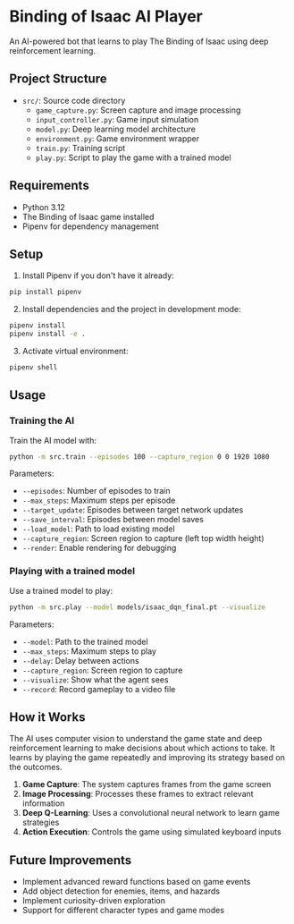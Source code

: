 # Binding of Isaac AI Player

An AI-powered bot that learns to play The Binding of Isaac using deep reinforcement learning.

## Project Structure

- `src/`: Source code directory
  - `game_capture.py`: Screen capture and image processing
  - `input_controller.py`: Game input simulation
  - `model.py`: Deep learning model architecture
  - `environment.py`: Game environment wrapper
  - `train.py`: Training script
  - `play.py`: Script to play the game with a trained model

## Requirements

- Python 3.12
- The Binding of Isaac game installed
- Pipenv for dependency management

## Setup

1. Install Pipenv if you don't have it already:

```bash
pip install pipenv
```

2. Install dependencies and the project in development mode:

```bash
pipenv install
pipenv install -e .
```

3. Activate virtual environment:

```bash
pipenv shell
```

## Usage

### Training the AI

Train the AI model with:

```bash
python -m src.train --episodes 100 --capture_region 0 0 1920 1080
```

Parameters:

- `--episodes`: Number of episodes to train
- `--max_steps`: Maximum steps per episode
- `--target_update`: Episodes between target network updates
- `--save_interval`: Episodes between model saves
- `--load_model`: Path to load existing model
- `--capture_region`: Screen region to capture (left top width height)
- `--render`: Enable rendering for debugging

### Playing with a trained model

Use a trained model to play:

```bash
python -m src.play --model models/isaac_dqn_final.pt --visualize
```

Parameters:

- `--model`: Path to the trained model
- `--max_steps`: Maximum steps to play
- `--delay`: Delay between actions
- `--capture_region`: Screen region to capture
- `--visualize`: Show what the agent sees
- `--record`: Record gameplay to a video file

## How it Works

The AI uses computer vision to understand the game state and deep reinforcement learning to make decisions about which actions to take. It learns by playing the game repeatedly and improving its strategy based on the outcomes.

1. **Game Capture**: The system captures frames from the game screen
2. **Image Processing**: Processes these frames to extract relevant information
3. **Deep Q-Learning**: Uses a convolutional neural network to learn game strategies
4. **Action Execution**: Controls the game using simulated keyboard inputs

## Future Improvements

- Implement advanced reward functions based on game events
- Add object detection for enemies, items, and hazards
- Implement curiosity-driven exploration
- Support for different character types and game modes
